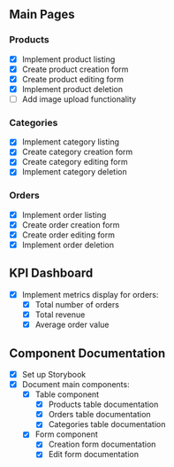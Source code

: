 ## Main Pages

### Products
- [x] Implement product listing
- [x] Create product creation form
- [x] Create product editing form
- [x] Implement product deletion
- [ ] Add image upload functionality

### Categories
- [x] Implement category listing
- [x] Create category creation form
- [x] Create category editing form
- [x] Implement category deletion

### Orders
- [x] Implement order listing
- [x] Create order creation form
- [x] Create order editing form
- [x] Implement order deletion

## KPI Dashboard
- [x] Implement metrics display for orders:
  - [x] Total number of orders
  - [x] Total revenue
  - [x] Average order value

## Component Documentation
- [x] Set up Storybook
- [x] Document main components:
  - [x] Table component
    - [x] Products table documentation
    - [x] Orders table documentation
    - [x] Categories table documentation
  - [x] Form component
    - [x] Creation form documentation
    - [x] Edit form documentation